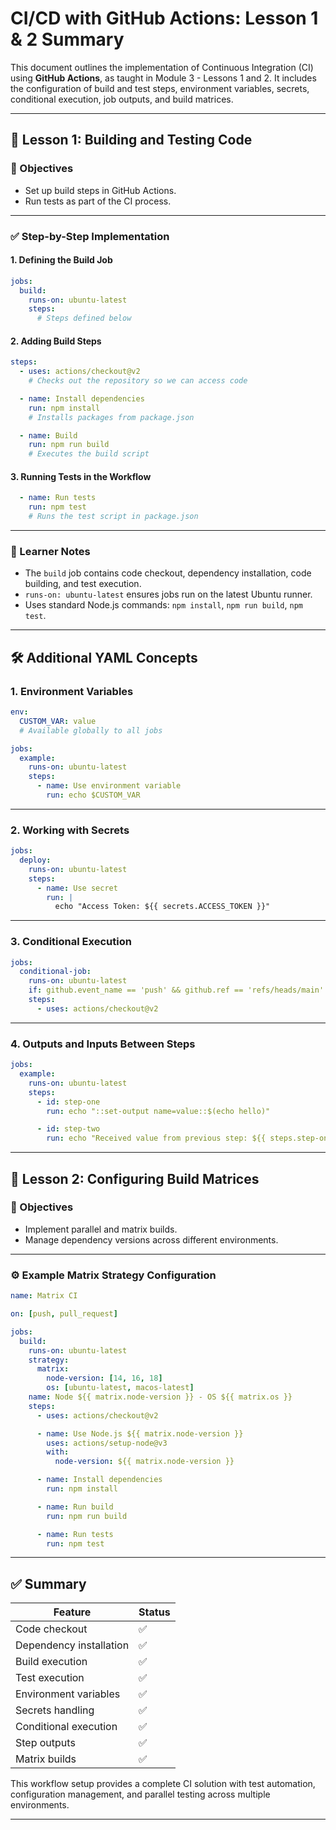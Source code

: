 # CI/CD with GitHub Actions: Lesson 1 & 2 Summary

This document outlines the implementation of Continuous Integration (CI) using **GitHub Actions**, as taught in Module 3 - Lessons 1 and 2. It includes the configuration of build and test steps, environment variables, secrets, conditional execution, job outputs, and build matrices.

---

## 📘 Lesson 1: Building and Testing Code

### 🎯 Objectives

- Set up build steps in GitHub Actions.
- Run tests as part of the CI process.

---

### ✅ Step-by-Step Implementation

#### 1. Defining the Build Job

```yaml
jobs:
  build:
    runs-on: ubuntu-latest
    steps:
      # Steps defined below
```

#### 2. Adding Build Steps

```yaml
steps:
  - uses: actions/checkout@v2
    # Checks out the repository so we can access code

  - name: Install dependencies
    run: npm install
    # Installs packages from package.json

  - name: Build
    run: npm run build
    # Executes the build script
```

#### 3. Running Tests in the Workflow

```yaml
  - name: Run tests
    run: npm test
    # Runs the test script in package.json
```

---

### 🧠 Learner Notes

- The `build` job contains code checkout, dependency installation, code building, and test execution.
- `runs-on: ubuntu-latest` ensures jobs run on the latest Ubuntu runner.
- Uses standard Node.js commands: `npm install`, `npm run build`, `npm test`.

---

## 🛠️ Additional YAML Concepts

### 1. Environment Variables

```yaml
env:
  CUSTOM_VAR: value
  # Available globally to all jobs

jobs:
  example:
    runs-on: ubuntu-latest
    steps:
      - name: Use environment variable
        run: echo $CUSTOM_VAR
```

---

### 2. Working with Secrets

```yaml
jobs:
  deploy:
    runs-on: ubuntu-latest
    steps:
      - name: Use secret
        run: |
          echo "Access Token: ${{ secrets.ACCESS_TOKEN }}"
```

---

### 3. Conditional Execution

```yaml
jobs:
  conditional-job:
    runs-on: ubuntu-latest
    if: github.event_name == 'push' && github.ref == 'refs/heads/main'
    steps:
      - uses: actions/checkout@v2
```

---

### 4. Outputs and Inputs Between Steps

```yaml
jobs:
  example:
    runs-on: ubuntu-latest
    steps:
      - id: step-one
        run: echo "::set-output name=value::$(echo hello)"

      - id: step-two
        run: echo "Received value from previous step: ${{ steps.step-one.outputs.value }}"
```

---

## 📗 Lesson 2: Configuring Build Matrices

### 🎯 Objectives

- Implement parallel and matrix builds.
- Manage dependency versions across different environments.

---

### ⚙️ Example Matrix Strategy Configuration

```yaml
name: Matrix CI

on: [push, pull_request]

jobs:
  build:
    runs-on: ubuntu-latest
    strategy:
      matrix:
        node-version: [14, 16, 18]
        os: [ubuntu-latest, macos-latest]
    name: Node ${{ matrix.node-version }} - OS ${{ matrix.os }}
    steps:
      - uses: actions/checkout@v2

      - name: Use Node.js ${{ matrix.node-version }}
        uses: actions/setup-node@v3
        with:
          node-version: ${{ matrix.node-version }}

      - name: Install dependencies
        run: npm install

      - name: Run build
        run: npm run build

      - name: Run tests
        run: npm test
```

---

## ✅ Summary

| Feature                  | Status   |
|--------------------------|----------|
| Code checkout            | ✅        |
| Dependency installation  | ✅        |
| Build execution          | ✅        |
| Test execution           | ✅        |
| Environment variables    | ✅        |
| Secrets handling         | ✅        |
| Conditional execution    | ✅        |
| Step outputs             | ✅        |
| Matrix builds            | ✅        |

This workflow setup provides a complete CI solution with test automation, configuration management, and parallel testing across multiple environments.

---
